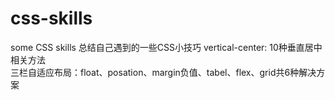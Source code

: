# css-skills
some CSS skills
总结自己遇到的一些CSS小技巧
vertical-center: 10种垂直居中相关方法  
三栏自适应布局：float、posation、margin负值、tabel、flex、grid共6种解决方案  
